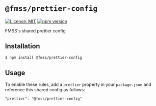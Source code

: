 # `@fmss/prettier-config`

[![License: MIT](https://img.shields.io/badge/License-MIT-green.svg)](../../LICENSE.md) [![npm version](https://badge.fury.io/js/%40fmss%2Fprettier-config.svg)](https://badge.fury.io/js/%40fmss%2Fprettier-config.svg)

FMSS's shared prettier config

## Installation

```bash
$ npm install @fmss/prettier-config
```

## Usage

To enable these rules, add a `prettier` property in your `package.json` and reference this shared config as follows:

```
"prettier": "@fmss/prettier-config"
```
